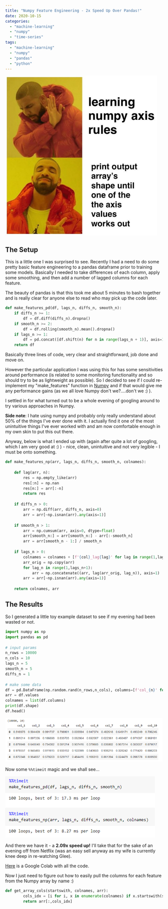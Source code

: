 ```yaml
---
title: "Numpy Feature Engineering - 2x Speed Up Over Pandas!"
date: 2020-10-15
categories: 
  - "machine-learning"
  - "numpy"
  - "time-series"
tags: 
  - "machine-learning"
  - "numpy"
  - "pandas"
  - "python"
---
```


![](/assets/images/2020-10-15-numpy-feature-engineering-2x-speed-up-over-pandas/Annotation-2020-10-15-133235.jpg)

## The Setup

This is a little one I was surprised to see. Recently I had a need to do some pretty basic feature engineering to a pandas dataframe prior to training some models. Basically I needed to take differences of each column, apply some smoothing, and then add a number of lagged columns for each feature.

The beauty of pandas is that this took me about 5 minutes to bash together and is really clear for anyone else to read who may pick up the code later.

```python
def make_features_pd(df, lags_n, diffs_n, smooth_n):
    if diffs_n >= 1:
        df = df.diff(diffs_n).dropna()
    if smooth_n >= 2:
        df = df.rolling(smooth_n).mean().dropna()
    if lags_n >= 1:
        df = pd.concat([df.shift(n) for n in range(lags_n + 1)], axis=1).dropna()
    return df
```

Basically three lines of code, very clear and straightforward, job done and move on.

However the particular application I was using this for has some sensitivities around performance (is related to some monitoring functionality and so should try to be as lightweight as possible). So I decided to see if I could re-implement my "make\_features" function in [Numpy](https://numpy.org/) and if that would give me any performance gains (as we all love Numpy don't we?....don't we :) ).

I settled in for what turned out to be a whole evening of googling around to try various approaches in Numpy.

**Side note**: I hate using numpy and probably only really understand about 50% of the things I've ever done with it. I actually find it one of the most unintuitive things I've ever worked with and am now comfortable enough in my own skin to put this out there.

Anyway, below is what I ended up with (again after quite a lot of googling, which I am very good at :) ) - nice, clean, unintuitive and not very legible - I must be onto something.

```python
def make_features_np(arr, lags_n, diffs_n, smooth_n, colnames):
    
    def lag(arr, n):
        res = np.empty_like(arr)
        res[:n] = np.nan
        res[n:] = arr[:-n]
        return res
    
    if diffs_n > 0:
        arr = np.diff(arr, diffs_n, axis=0)
        arr = arr[~np.isnan(arr).any(axis=1)]

    if smooth_n > 1:
        arr = np.cumsum(arr, axis=0, dtype=float)
        arr[smooth_n:] = arr[smooth_n:] - arr[:-smooth_n]
        arr = arr[smooth_n - 1:] / smooth_n

    if lags_n > 0:
        colnames = colnames + [f'{col}_lag{lag}' for lag in range(1,lags_n+1) for col in colnames]
        arr_orig = np.copy(arr)
        for lag_n in range(1,lags_n+1):
            arr = np.concatenate((arr, lag(arr_orig, lag_n)), axis=1)
        arr = arr[~np.isnan(arr).any(axis=1)]

    return colnames, arr
```

## The Results

So I generated a little toy example dataset to see if my evening had been wasted or not.

```python
import numpy as np
import pandas as pd

# input params
n_rows = 10000
n_cols = 10
lags_n = 5
smooth_n = 5
diffs_n = 1

# make some data
df = pd.DataFrame(np.random.rand(n_rows,n_cols), columns=[f'col_{n}' for n in range(1,n_cols+1)])
arr = df.values
colnames = list(df.columns)
print(df.shape)
df.head()
```

![](/assets/images/2020-10-15-numpy-feature-engineering-2x-speed-up-over-pandas/image.png)

Now some `%%timeit` magic and we shall see...

![](/assets/images/2020-10-15-numpy-feature-engineering-2x-speed-up-over-pandas/image-1.png)

And there we have it - a **2.09x speed up!** I'll take that for the sake of an evening off from Netflix (was an easy sell anyway as my wife is currently knee deep in re-watching Glee).

[Here](https://colab.research.google.com/drive/1HaMrCM9v-HokL-AohEriHrszAmvpRoSh?usp=sharing) is a Google Colab with all the code.

Now I just need to figure out how to easily pull the columns for each feature from the Numpy array by name :)

```python
def get_array_cols(startswith, colnames, arr):
        cols_idx = [i for i, x in enumerate(colnames) if x.startswith(startswith)]
        return arr[:,cols_idx]
```
